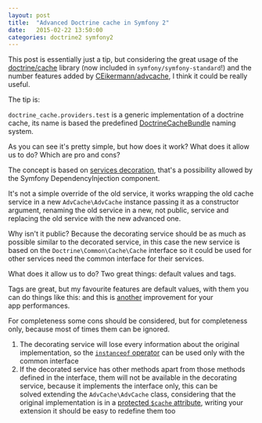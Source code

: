 ```yaml
---
layout: post
title:  "Advanced Doctrine cache in Symfony 2"
date:   2015-02-22 13:50:00
categories: doctrine2 symfony2
---
```

This post is essentially just a tip, but considering the great usage of the [doctrine/cache](https://github.com/doctrine/cache) library (now included in `symfony/symfony-standard`!) and the number features added by [CEikermann/advcache](https://github.com/CEikermann/advcache), I think it could be really useful.

The tip is: <script src="https://gist.github.com/EmanueleMinotto/262baed0af21612f640b.js"></script>

`doctrine_cache.providers.test` is a generic implementation of a doctrine cache, its name is based the predefined [DoctrineCacheBundle](https://github.com/doctrine/DoctrineCacheBundle) naming system.

As you can see it's pretty simple, but how does it work? What does it allow us to do? Which are pro and cons?

The concept is based on [services decoration](http://symfony.com/doc/current/components/dependency_injection/advanced.html#decorating-services), that's a possibility allowed by the Symfony DependencyInjection component.

It's not a simple override of the old service, it works wrapping the old cache service in a new `AdvCache\AdvCache` instance passing it as a constructor argument, renaming the old service in a new, not public, service and replacing the old service with the new advanced one.

Why isn't it public? Because the decorating service should be as much as possible similar to the decorated service, in this case the new service is based on the `Doctrine\Common\Cache\Cache` interface so it could be used for other services need the common interface for their services.

What does it allow us to do? Two great things: default values and tags.

Tags are great, but my favourite features are default values, with them you can do things like this: <script src="https://gist.github.com/EmanueleMinotto/e3dbe0a2838ece99c796.js"></script>
and this is [another](//emanueleminotto.github.io/blog/im-not-afraid-symfony-2-performances/) improvement for your app performances.

For completeness some cons should be considered, but for completeness only, because most of times them can be ignored.

1.  The decorating service will lose every information about the original implementation, so the [`instanceof` operator](http://php.net/manual/en/language.operators.type.php) can be used only with the common interface
2.  If the decorated service has other methods apart from those methods defined in the interface, them will not be available in the decorating service, because it implements the interface only, this can be solved extending the `AdvCache\AdvCache` class, considering that the original implementation is in a [protected `$cache` attribute](https://github.com/CEikermann/advcache/blob/master/src/AdvCache/AdvCache.php#L26), writing your extension it should be easy to redefine them too
